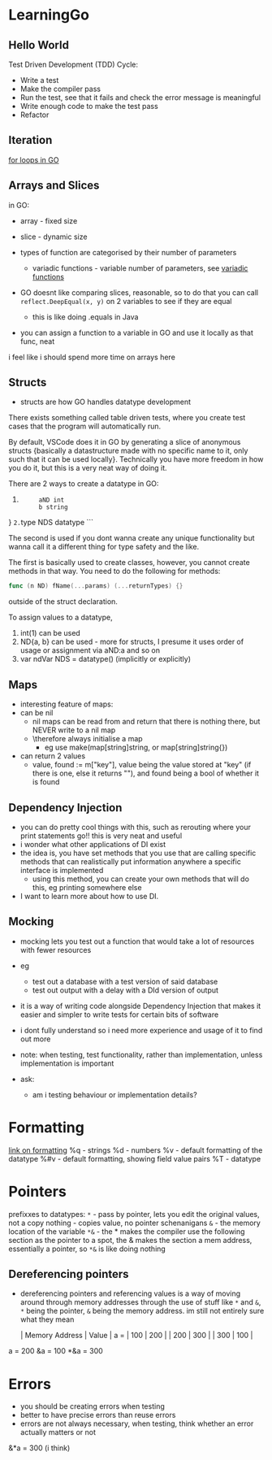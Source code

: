 # LearningGo

## Hello World
Test Driven Development (TDD) Cycle:
- Write a test
- Make the compiler pass
- Run the test, see that it fails and check the error message is meaningful
- Write enough code to make the test pass
- Refactor

## Iteration
[for loops in GO](https://gobyexample.com/for)

## Arrays and Slices
in GO:
- array - fixed size
- slice - dynamic size

- types of function are categorised by their number of parameters
    - variadic functions - variable number of parameters, see [variadic functions](https://gobyexample.com/variadic-functions)


- GO doesnt like comparing slices, reasonable, so to do that you can call `reflect.DeepEqual(x, y)` on 2 variables to see if they are equal
    - this is like doing .equals in Java


- you can assign a function to a variable in GO and use it locally as that func, neat

i feel like i should spend more time on arrays here

## Structs

- structs are how GO handles datatype development

There exists something called table driven tests, where you create test cases that the program will automatically run. 

By default, VSCode does it in GO by generating a slice of anonymous structs {basically a datastructure made with no specific name to it, only such that it can be used locally}. Technically you have more freedom in how you do it, but this is a very neat way of doing it. 

There are 2 ways to create a datatype in GO:
1. ```type ND struct {
        aND int
        b string
} ```
2. ```type NDS datatype ```

The second is used if you dont wanna create any unique functionality but wanna call it a different thing for type safety and the like. 

The first is basically used to create classes, however, you cannot create methods in that way. You need to do the following for methods:

```go
func (n ND) fName(...params) (...returnTypes) {}
```
outside of the struct declaration. 

To assign values to a datatype, 
1. int(1) can be used
2. ND{a, b} can be used - more for structs, I presume it uses order of usage or assignment via aND:a and so on
3. var ndVar NDS = datatype() (implicitly or explicitly)


## Maps

- interesting feature of maps: 
- can be nil
    - nil maps can be read from and return that there is nothing there, but NEVER write to a nil map
    - \therefore always initialise a map
        - eg use make(map[string]string, or map[string]string{})
- can return 2 values
    - value, found := m["key"], value being the value stored at "key" (if there is one, else it returns ""), and found being a bool of whether it is found

## Dependency Injection
- you can do pretty cool things with this, such as rerouting where your print statements go!! this is very neat and useful
- i wonder what other applications of DI exist
- the idea is, you have set methods that you use that are calling specific methods that can realistically put information anywhere a specific interface is implemented
    - using this method, you can create your own methods that will do this, eg printing somewhere else
- I want to learn more about how to use DI. 

## Mocking
- mocking lets you test out a function that would take a lot of resources with fewer resources
- eg
    - test out a database with a test version of said database
    - test out output with a delay with a DId version of output
- it is a way of writing code alongside Dependency Injection that makes it easier and simpler to write tests for certain bits of software
- i dont fully understand so i need more experience and usage of it to find out more

- note: when testing, test functionality, rather than implementation, unless implementation is important

- ask:
    - am i testing behaviour or implementation details?








# Formatting
[link on formatting](https://pkg.go.dev/fmt)
%q - strings
%d - numbers
%v - default formatting of the datatype
%#v - default formatting, showing field value pairs
%T - datatype



# Pointers
prefixxes to datatypes:
`*` - pass by pointer, lets you edit the original values, not a copy
nothing - copies value, no pointer schenanigans
`&` - the memory location of the variable
`*&` - the * makes the compiler use the following section as the pointer to a spot, the & makes the section a mem address, essentially a pointer, so `*&` is like doing nothing

## Dereferencing pointers
- dereferencing pointers and referencing values is a way of moving around through memory addresses through the use of  stuff like `*` and `&`, `*` being the pointer, `&` being the memory address. im still not entirely sure what they mean

    | Memory Address | Value |
a = | 100            | 200   |
    | 200            | 300   |
    | 300            | 100   |

a = 200
&a = 100
*&a = 300


# Errors
- you should be creating errors when testing
- better to have precise errors than reuse errors
- errors are not always necessary, when testing, think whether an error actually matters or not






&*a = 300 (i think)
<!-- \*&\*a =  -->
